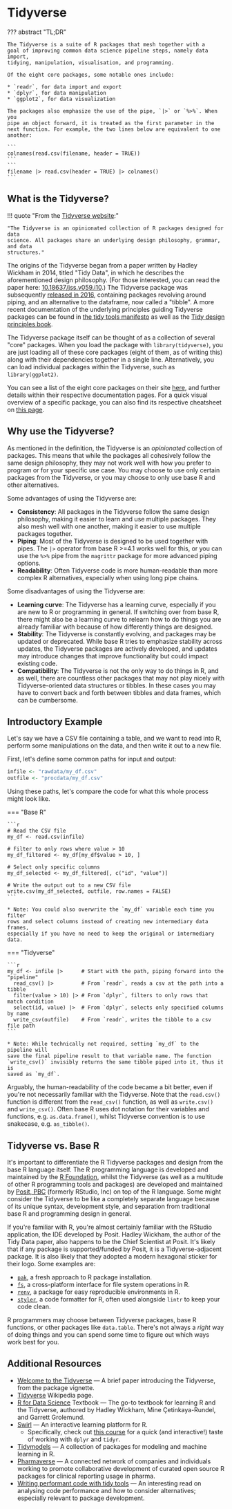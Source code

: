 # Tidyverse

??? abstract "TL;DR"

    The Tidyverse is a suite of R packages that mesh together with a
    goal of improving common data science pipeline steps, namely data import,
    tidying, manipulation, visualisation, and programming.

    Of the eight core packages, some notable ones include:

    * `readr`, for data import and export
    * `dplyr`, for data manipulation
    * `ggplot2`, for data visualization

    The packages also emphasize the use of the pipe, `|>` or `%>%`. When you
    pipe an object forward, it is treated as the first parameter in the
    next function. For example, the two lines below are equivalent to one
    another:

    ```
    colnames(read.csv(filename, header = TRUE))
    ```
    ```
    filename |> read.csv(header = TRUE) |> colnames()
    ```

## What is the Tidyverse?

!!! quote "From the [Tidyverse website](https://www.tidyverse.org/):"

    "The Tidyverse is an opinionated collection of R packages designed for data
    science. All packages share an underlying design philosophy, grammar, and data
    structures."

The origins of the Tidyverse began from a paper written by Hadley Wickham in
2014, titled "Tidy Data", in which he describes the aforementioned
design philosophy. (For those interested, you can read the paper here:
[10.18637/jss.v059.i10](https://doi.org/10.18637/jss.v059.i10).) The Tidyverse
package was subsequently [released in 2016](https://posit.co/blog/tidyverse-1-0-0/),
containing packages revolving around piping, and an alternative to the
dataframe, now called a "tibble". A more recent documentation of the underlying
principles guiding Tidyverse packages can be found in
[the tidy tools manifesto](https://tidyverse.tidyverse.org/articles/manifesto.html)
as well as the [Tidy design principles book](https://design.tidyverse.org/).

The Tidyverse package itself can be thought of as a collection of several "core"
packages. When you load the package with `library(tidyverse)`, you are just
loading all of these core packages (eight of them, as of writing this) along
with their dependencies together in a single line. Alternatively, you can load
individual packages within the Tidyverse, such as `library(ggplot2)`.

You can see a list of the eight core packages on their site
[here](https://www.tidyverse.org/packages/), and further details within their
respective documentation pages. For a quick visual overview of a specific
package, you can also find its respective cheatsheet on
[this page](https://posit.co/resources/cheatsheets/).

## Why use the Tidyverse?

As mentioned in the definition, the Tidyverse is an _opinionated_ collection of
packages. This means that while the packages all cohesively follow the same
design philosophy, they may not work well with how you prefer to program or for
your specific use case. You may choose to use only certain packages from the
Tidyverse, or you may choose to only use base R and other alternatives.

Some advantages of using the Tidyverse are:

-   **Consistency**: All packages in the Tidyverse follow the same design
    philosophy, making it easier to learn and use multiple packages. They also
    mesh well with one another, making it easier to use multiple packages
    together.
-   **Piping**: Most of the Tidyverse is designed to be used together with
    pipes. The `|>` operator from base R >=4.1 works well for this, or you can
    use the `%>%` pipe from the `magrittr` package for more advanced piping
    options.
-   **Readability**: Often Tidyverse code is more human-readable than more
    complex R alternatives, especially when using long pipe chains.

Some disadvantages of using the Tidyverse are:

-   **Learning curve**: The Tidyverse has a learning curve, especially if you
    are new to R or programming in general. If switching over from base R,
    there might also be a learning curve to relearn how to do things you are
    already familiar with because of how differently things are designed.
-   **Stability**: The Tidyverse is constantly evolving, and packages may be
    updated or deprecated. While base R tries to emphasize stability across
    updates, the Tidyverse packages are actively developed, and updates may
    introduce changes that improve functionality but could impact existing code.
-   **Compatibility**: The Tidyverse is not the only way to do things in R, and
    as well, there are countless other packages that may not play nicely with
    Tidyverse-oriented data structures or tibbles. In these cases you may have
    to convert back and forth between tibbles and data frames, which can be
    cumbersome.

## Introductory Example

Let's say we have a CSV file containing a table, and we want to read into R,
perform some manipulations on the data, and then write it out to a new file.

First, let's define some common paths for input and output:

```r
infile <- "rawdata/my_df.csv"
outfile <- "procdata/my_df.csv"
```

Using these paths, let's compare the code for what this whole process might look
like.

=== "Base R"

    ```r
    # Read the CSV file
    my_df <- read.csv(infile)

    # Filter to only rows where value > 10
    my_df_filtered <- my_df[my_df$value > 10, ]

    # Select only specific columns
    my_df_selected <- my_df_filtered[, c("id", "value")]

    # Write the output out to a new CSV file
    write.csv(my_df_selected, outfile, row.names = FALSE)
    ```

    * Note: You could also overwrite the `my_df` variable each time you filter
    rows and select columns instead of creating new intermediary data frames,
    especially if you have no need to keep the original or intermediary data.

=== "Tidyverse"

    ```r
    my_df <- infile |>      # Start with the path, piping forward into the "pipeline"
      read_csv() |>         # From `readr`, reads a csv at the path into a tibble
      filter(value > 10) |> # From `dplyr`, filters to only rows that match condition
      select(id, value) |>  # From `dplyr`, selects only specified columns by name
      write_csv(outfile)    # From `readr`, writes the tibble to a csv file path
    ```

    * Note: While technically not required, setting `my_df` to the pipeline will
    save the final pipeline result to that variable name. The function
    `write_csv()` invisibly returns the same tibble piped into it, thus it is
    saved as `my_df`.

Arguably, the human-readability of the code became a bit better, even if you're
not necessarily familiar with the Tidyverse. Note that the `read.csv()` function
is different from the `read_csv()` function, as well as `write.csv()` and
`write_csv()`. Often base R uses dot notation for their variables and functions,
e.g. `as.data.frame()`, whilst Tidyverse convention is to use snakecase, e.g.
`as_tibble()`.

## Tidyverse vs. Base R

It's important to differentiate the R Tidyverse packages and design from the
base R language itself. The R programming language is developed and maintained
by the [R Foundation](https://www.r-project.org/foundation/), whilst the
Tidyverse (as well as a multitude of other R programming tools and packages) are
developed and maintained by [Posit, PBC](https://posit.co/) (formerly RStudio,
Inc) on top of the R language. Some might consider the Tidyverse to be like a
completely separate language because of its unique syntax, development style,
and separation from traditional base R and programming design in general.

If you're familiar with R, you're almost certainly familiar with the RStudio
application, the IDE developed by Posit. Hadley Wickham, the author of the Tidy
Data paper, also happens to be the Chief Scientist at Posit. It's likely that
if any package is supported/funded by Posit, it is a Tidyverse-adjacent package.
It is also likely that they adopted a modern hexagonal sticker for their logo.
Some examples are:

-   [`pak`](https://pak.r-lib.org/), a fresh approach to R package installation.
-   [`fs`](https://fs.r-lib.org/), a cross-platform interface for file system
    operations in R.
-   [`renv`](https://rstudio.github.io/renv/index.html), a package for easy
    reproducible environments in R.
-   [`styler`](https://styler.r-lib.org/), a code formatter for R, often used
    alongside `lintr` to keep your code clean.

R programmers may choose between Tidyverse packages, base R functions, or other
packages like `data.table`. There's not always a _right_ way of doing
things and you can spend some time to figure out which ways work best for you.

## Additional Resources

-   [Welcome to the Tidyverse](https://tidyverse.tidyverse.org/articles/paper.html)
    &mdash; A brief paper introducing the Tidyverse, from the package vignette.
-   [Tidyverse](https://en.wikipedia.org/wiki/tidyverse) Wikipedia page.
-   [R for Data Science](https://r4ds.hadley.nz/) Textbook &mdash; The go-to
    textbook for learning R and the Tidyverse, authored by Hadley Wickham, Mine
    Çetinkaya-Rundel, and Garrett Grolemund.
-   [Swirl](https://swirlstats.com/) &mdash; An interactive learning platform
    for R.
    -   Specifically, check out [this course](https://swirlstats.com/scn/getclean.html)
        for a quick (and interactive!) taste of working with `dplyr` and
        `tidyr`.
-   [Tidymodels](https://www.tidymodels.org) &mdash; A collection of packages
    for modeling and machine learning in R.
-   [Pharmaverse](https://pharmaverse.org/) &mdash; A connected network of
    companies and individuals working to promote collaborative development of
    curated open source R packages for clinical reporting usage in pharma.
-   [Writing performant code with tidy tools](https://www.tidyverse.org/blog/2023/04/performant-packages/)
    &mdash; An interesting read on analysing code performance and how to
    consider alternatives; especially relevant to package development.
